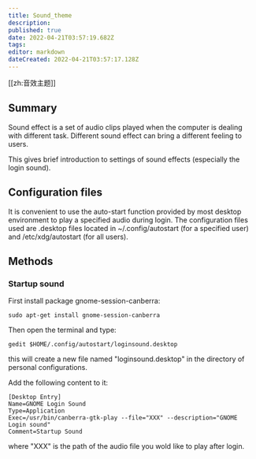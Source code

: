 ```yaml
---
title: Sound_theme
description: 
published: true
date: 2022-04-21T03:57:19.682Z
tags: 
editor: markdown
dateCreated: 2022-04-21T03:57:17.128Z
---
```


[[zh:音效主题]]


## Summary

Sound effect is a set of audio clips played when the computer is dealing with different task. Different sound effect can bring a different feeling to users.

This gives brief introduction to settings of sound effects (especially the login sound).

## Configuration files

It is convenient to use the auto-start function provided by most desktop environment to play a specified audio during login. The configuration files used are .desktop files located in ~/.config/autostart (for a specified user) and /etc/xdg/autostart (for all users).

## Methods

### Startup sound

First install package gnome-session-canberra:

    sudo apt-get install gnome-session-canberra

Then open the terminal and type:

    gedit $HOME/.config/autostart/loginsound.desktop 

this will create a new file named "loginsound.desktop" in the directory of personal configurations.

Add the following content to it:

    [Desktop Entry]
    Name=GNOME Login Sound
    Type=Application
    Exec=/usr/bin/canberra-gtk-play --file="XXX" --description="GNOME Login sound"
    Comment=Startup Sound

where "XXX" is the path of the audio file you wold like to play after login.